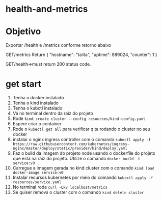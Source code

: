 # health-and-metrics
# Objetivo
Exportar /health e /metrics conforme retorno abaixo

GET/metrics
Return {
    "hostname": "talita",
    "uptime": 889024,
    "counter": 1
}

GET/health=>must return 200 status code.

# get start
1. Tenha o docker instalado
2. Tenha o kind instalado
3. Tenha o kubctl instalado
4. Vá no terminal dentro  da raiz do projeto
5. Rode ```kind create cluster --config resources/kind-config.yaml``` 
6. Espere criar o container
7. Rode o ```kubectl get all``` para verificar q ta rodando o cluster no seu docker
8. instalar o nginx ingress controller com o comando ```kubectl apply -f https://raw.githubusercontent.com/kubernetes/ingress-nginx/master/deploy/static/provider/kind/deploy.yaml```
9. Faz o build da imagem do projeto node usando o dockerfile do projeto que está na raiz do projeto. Utilize o comando ```docker build -t service:v0 .``` 
10. Carregue a imagem gerada no kind cluster com o comando ```kind load docker-image service:v0```
11. Instalar recursos kubernetes por meio do comando ```kubectl apply -f resources/service.yaml```
12. No terminal rode ```curl -Lkv localhost/metrics``` 
13. Se quiser remova o cluster com o comando ```kind delete cluster```
